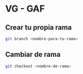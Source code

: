 # VG - GAF

## Crear tu propia rama
```bash
git branch <nombre-para-tu-rama>
```

## Cambiar de rama
```bash
git checkout <nombre-de-rama>
```